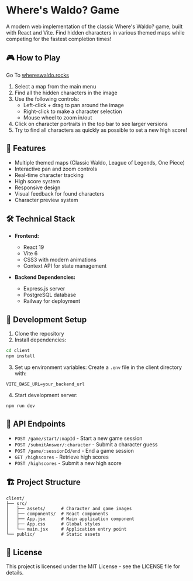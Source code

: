 # Where's Waldo? Game

A modern web implementation of the classic Where's Waldo? game, built with React and Vite. Find hidden characters in various themed maps while competing for the fastest completion times!

## 🎮 How to Play
Go To [whereswaldo.rocks](whereswaldo.rocks)
1. Select a map from the main menu
2. Find all the hidden characters in the image
3. Use the following controls:
   - Left-click + drag to pan around the image
   - Right-click to make a character selection
   - Mouse wheel to zoom in/out
4. Click on character portraits in the top bar to see larger versions
5. Try to find all characters as quickly as possible to set a new high score!

## 🚀 Features

- Multiple themed maps (Classic Waldo, League of Legends, One Piece)
- Interactive pan and zoom controls
- Real-time character tracking
- High score system
- Responsive design
- Visual feedback for found characters
- Character preview system

## 🛠️ Technical Stack

- **Frontend:**
  - React 19
  - Vite 6
  - CSS3 with modern animations
  - Context API for state management

- **Backend Dependencies:**
  - Express.js server
  - PostgreSQL database
  - Railway for deployment

## 🔧 Development Setup

1. Clone the repository
2. Install dependencies:
```bash
cd client
npm install
```

3. Set up environment variables:
Create a `.env` file in the client directory with:
```
VITE_BASE_URL=your_backend_url
```

4. Start development server:
```bash
npm run dev
```

## 📝 API Endpoints

- `POST /game/start/:mapId` - Start a new game session
- `POST /submitAnswer/:character` - Submit a character guess
- `POST /game/:sessionId/end` - End a game session
- `GET /highscores` - Retrieve high scores
- `POST /highscores` - Submit a new high score

## 🏗️ Project Structure

```
client/
├── src/
│   ├── assets/      # Character and game images
│   ├── components/  # React components
│   ├── App.jsx      # Main application component
│   ├── App.css      # Global styles
│   └── main.jsx     # Application entry point
└── public/          # Static assets
```



## 📜 License

This project is licensed under the MIT License - see the LICENSE file for details.



